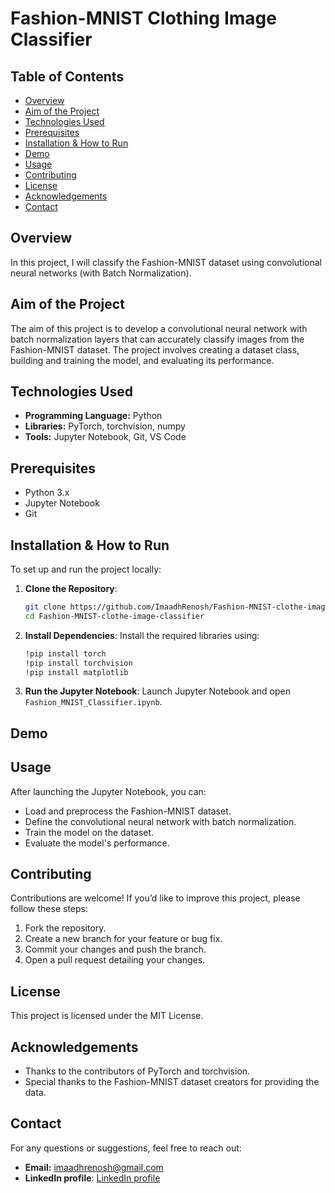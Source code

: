 # Fashion-MNIST Clothing Image Classifier

## Table of Contents
- [Overview](#overview)
- [Aim of the Project](#aim-of-the-project)
- [Technologies Used](#technologies-used)
- [Prerequisites](#prerequisites)
- [Installation & How to Run](#installation--how-to-run)
- [Demo](#demo)
- [Usage](#usage)
- [Contributing](#contributing)
- [License](#license)
- [Acknowledgements](#acknowledgements)
- [Contact](#contact)

## Overview
In this project, I will classify the Fashion-MNIST dataset using convolutional neural networks (with Batch Normalization).

## Aim of the Project
The aim of this project is to develop a convolutional neural network with batch normalization layers that can accurately classify images from the Fashion-MNIST dataset. The project involves creating a dataset class, building and training the model, and evaluating its performance.

## Technologies Used
- **Programming Language:** Python
- **Libraries:** PyTorch, torchvision, numpy
- **Tools:** Jupyter Notebook, Git, VS Code

## Prerequisites
- Python 3.x
- Jupyter Notebook
- Git

## Installation & How to Run
To set up and run the project locally:

1. **Clone the Repository**:
    ```sh
    git clone https://github.com/ImaadhRenosh/Fashion-MNIST-clothe-image-classifier.git
    cd Fashion-MNIST-clothe-image-classifier
    ```

2. **Install Dependencies**: Install the required libraries using:
    ```sh
    !pip install torch
    !pip install torchvision
    !pip install matplotlib
    ```

3. **Run the Jupyter Notebook**: Launch Jupyter Notebook and open `Fashion_MNIST_Classifier.ipynb`.

## Demo


## Usage
After launching the Jupyter Notebook, you can:
- Load and preprocess the Fashion-MNIST dataset.
- Define the convolutional neural network with batch normalization.
- Train the model on the dataset.
- Evaluate the model's performance.

## Contributing
Contributions are welcome! If you’d like to improve this project, please follow these steps:
1. Fork the repository.
2. Create a new branch for your feature or bug fix.
3. Commit your changes and push the branch.
4. Open a pull request detailing your changes.

## License
This project is licensed under the MIT License.

## Acknowledgements
- Thanks to the contributors of PyTorch and torchvision.
- Special thanks to the Fashion-MNIST dataset creators for providing the data.

## Contact
For any questions or suggestions, feel free to reach out:
- **Email:** imaadhrenosh@gmail.com
- **LinkedIn profile**: [LinkedIn profile](https://www.linkedin.com/in/imaadh-renosh-007aba348)
